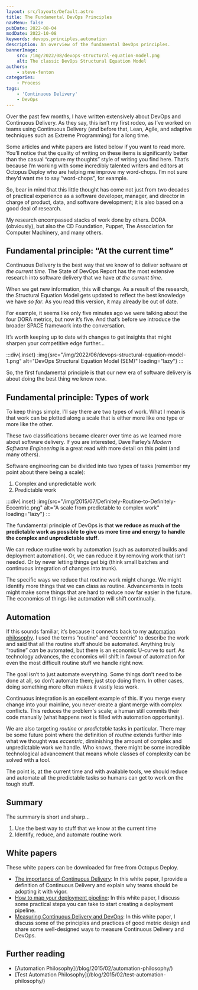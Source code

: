 ```yaml
---
layout: src/layouts/Default.astro
title: The Fundamental DevOps Principles
navMenu: false
pubDate: 2022-08-04
modDate: 2022-10-08
keywords: devops,principles,automation
description: An overview of the fundamental DevOps principles.
bannerImage:
    src: /img/2022/08/devops-structural-equation-model.png
    alt: The classic DevOps Structural Equation Model
authors:
    - steve-fenton
categories:
    - Process
tags:
    - 'Continuous Delivery'
    - DevOps
---
```


Over the past few months, I have written extensively about DevOps and Continuous Delivery. As they say, this isn’t my first rodeo, as I’ve worked on teams using Continuous Delivery (and before that, Lean, Agile, and adaptive techniques such as Extreme Programming) for a long time.

Some articles and white papers are listed below if you want to read more. You’ll notice that the quality of writing on these items is significantly better than the casual “capture my thoughts” style of writing you find here. That’s because I’m working with some incredibly talented writers and editors at Octopus Deploy who are helping me improve my word-chops. I’m not sure they’d want me to say “word-chops”, for example.

So, bear in mind that this little thought has come not just from two decades of practical experience as a software developer, manager, and director in charge of product, data, and software development; it is also based on a good deal of research.

My research encompassed stacks of work done by others. DORA (obviously), but also the CD Foundation, Puppet, The Association for Computer Machinery, and many others.

## Fundamental principle: “At the current time”

Continuous Delivery is the best way that we know of to deliver software *at the current time*. The State of DevOps Report has the most extensive research into software delivery that we have *at the current time*.

When we get new information, this will change. As a result of the research, the Structural Equation Model gets updated to reflect the best knowledge we have *so far*. As you read this version, it may already be out of date.

For example, it seems like only five minutes ago we were talking about the four DORA metrics, but now it’s five. And that’s before we introduce the broader SPACE framework into the conversation.

It’s worth keeping up to date with changes to get insights that might sharpen your competitive edge further…

:::div{.inset}
:img{src="/img/2022/06/devops-structural-equation-model-1.png" alt="DevOps Structural Equation Model (SEM)" loading="lazy"}
:::

So, the first fundamental principle is that our new era of software delivery is about doing the best thing we know *now*.

## Fundamental principle: Types of work

To keep things simple, I’ll say there are two types of work. What I mean is that work can be plotted along a scale that is either more like one type or more like the other.

These two classifications became clearer over time as we learned more about software delivery. If you are interested, Dave Farley’s *Modern Software Engineering* is a great read with more detail on this point (and many others).

Software engineering can be divided into two types of tasks (remember my point about there being a scale):

1. Complex and unpredictable work
2. Predictable work

:::div{.inset}
:img{src="/img/2015/07/Definitely-Routine-to-Definitely-Eccentric.png" alt="A scale from predictable to complex work" loading="lazy"}
:::

The fundamental principle of DevOps is that **we reduce as much of the predictable work as possible to give us more time and energy to handle the complex and unpredictable stuff**.

We can reduce routine work by automation (such as automated builds and deployment automation). Or, we can reduce it by removing work that isn’t needed. Or by never letting things get big (think small batches and continuous integration of changes into trunk).

The specific ways we reduce that routine work might change. We might identify more things that we can class as routine. Advancements in tools might make some things that are hard to reduce now far easier in the future. The economics of things like automation will shift continually.

## Automation

If this sounds familiar, it’s because it connects back to my [automation philosophy](/blog/2015/02/automation-philosophy/). I used the terms “routine” and “eccentric” to describe the work and said that all the routine stuff should be automated. Anything truly “routine” *can* be automated, but there is an economic U-curve to surf. As technology advances, the economics will shift in favour of automation for even the most difficult routine stuff we handle right now.

The goal isn’t to just automate everything. Some things don’t need to be done at all, so don’t automate them; just stop doing them. In other cases, doing something more often makes it vastly less work.

Continuous integration is an excellent example of this. If you merge every change into your mainline, you never create a giant merge with complex conflicts. This reduces the problem's scale; a human still commits their code manually (what happens next is filled with automation opportunity).

We are also targeting *routine* or *predictable* tasks in particular. There may be some future point where the definition of *routine* extends further into what we thought was *eccentric*, diminishing the amount of complex and unpredictable work we handle. Who knows, there might be some incredible technological advancement that means whole classes of complexity can be solved with a tool.

The point is, at the current time and with available tools, we should reduce and automate all the predictable tasks so humans can get to work on the tough stuff.

## Summary

The summary is short and sharp…

1. Use the best way to stuff that we know at the current time
2. Identify, reduce, and automate routine work

## White papers

These white papers can be downloaded for free from Octopus Deploy.

- [The importance of Continuous Delivery](https://octopus.com/whitepapers/lv-the-importance-of-continuous-delivery): In this white paper, I provide a definition of Continuous Delivery and explain why teams should be adopting it with vigor.
- [How to map your deployment pipeline](https://octopus.com/whitepapers/lv-how-to-map-your-deployment-pipeline): In this white paper, I discuss some practical steps you can take to start creating a deployment pipeline.
- [Measuring Continuous Delivery and DevOps](https://octopus.com/whitepapers/lv-measuring-continuous-delivery-and-devops): In this white paper, I discuss some of the principles and practices of good metric design and share some well-designed ways to measure Continuous Delivery and DevOps.

## Further reading

- [Automation Philosophy]\(/blog/2015/02/automation-philosophy/)
- [Test Automation Philosophy]\(/blog/2015/02/test-automation-philosophy/)